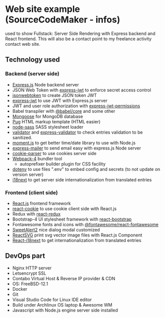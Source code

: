# Web site example (SourceCodeMaker - infos)

used to show Fullstack: Server Side Rendering with Express backend and React frontend.
This will also be a contact point to my freelance activity contact web site.

## Technology used

### Backend (server side)

* [Express.js](https://expressjs.com/) Node backend server
* JSON Web Token with [express-jwt](https://www.npmjs.com/package/express-jwt) to enforce secret access control
* [jsonwebtoken](https://www.npmjs.com/package/jsonwebtoken) to create JSON token JWT
* [express-jwt](https://www.npmjs.com/package/express-jwt) to use JWT with Express.js server
* JWT and user role authorization with [express-jwt-permissions](https://github.com/MichielDeMey/express-jwt-permissions)
* Babel transpiler with [@babel/core](https://github.com/babel/babel) and some other
* [Mongoose](https://mongoosejs.com/) for MongoDB database
* [Pug](https://pugjs.org/api/getting-started.html) HTML markup template (HTML easier)
* [node-sass](https://pugjs.org/api/getting-started.html) SASS stylesheet loader
* [validator](https://github.com/validatorjs/validator.js) and [express-validator](https://express-validator.github.io/docs/) to check entries validation to be sanitized.
* [moment.js](https://momentjs.com/) to get better time/date library to use with Node.js
* [express-mailer](https://www.npmjs.com/package/express-mailer) to send email easy with express.js Node server
* [cookie-parser](https://www.npmjs.com/package/cookie-parser) to use cookies server side
* [Webpack-4](https://v4.webpack.js.org/) bundler tool
  * autoprefixer builder plugin for CSS facility
* [dotenv](https://www.npmjs.com/package/dotenv) to use files ".env" to embed config and secrets (to not update on version server)
* [i18next](https://www.i18next.com/) to get server side internationalization from translated entries

### Frontend (client side)

* [React.js](https://reactjs.org/) frontend framework
* [react-cookie](https://www.npmjs.com/package/react-cookie) to use cookie client side with React.js
* Redux with [react-redux](https://github.com/reduxjs/react-redux)
* Bootstrap-4 UI stylesheet framework with [react-bootstrap](https://react-bootstrap.github.io/)
* Fontawesome fonts and icons with [@fontawesome/react-fontawesome](https://github.com/FortAwesome/react-fontawesome)
* [SweetAlert2](https://sweetalert2.github.io/) nice dialog modal customized
* [ReactSVG](https://github.com/tanem/react-svg) print svg vector image files with React.js Component
* [React-i18next](https://react.i18next.com/) to get internationalization from translated entries

## DevOps part

* Nginx HTTP server
* Letsencrypt SSL
* Contabo Virtual Host & Reverse IP provider & CDN
* OS: FreeBSD-12.1
* Docker
* Git
* Visual Studio Code for Linux IDE editor
* Build under Archlinux OS laptop & Awesome WM
* Javascript with Node.js engine server side installed
